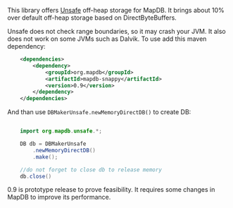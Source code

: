 This library offers [Unsafe](http://www.docjar.com/docs/api/sun/misc/Unsafe.html) off-heap storage for
MapDB. It brings about 10% over default off-heap storage based on DirectByteBuffers. 

Unsafe does not check range boundaries, so it may crash your JVM. It also does not work on some JVMs such as Dalvik.
To use add this maven dependency:

```xml
    <dependencies>
        <dependency>
            <groupId>org.mapdb</groupId>
            <artifactId>mapdb-snappy</artifactId>
            <version>0.9</version>
        </dependency>
    </dependencies>
```

And than use `DBMakerUnsafe.newMemoryDirectDB()` to create DB:

```java

    import org.mapdb.unsafe.*;

    DB db = DBMakerUnsafe
        .newMemoryDirectDB()
        .make();

    //do not forget to close db to release memory
    db.close()

```


0.9 is prototype release to prove feasibility. It requires some changes in MapDB to improve its performance. 